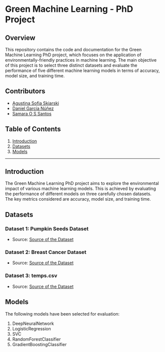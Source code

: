 # Green Machine Learning - PhD Project

## Overview

This repository contains the code and documentation for the Green Machine Learning PhD project, which focuses on the application of environmentally-friendly practices in machine learning. The main objective of this project is to select three distinct datasets and evaluate the performance of five different machine learning models in terms of accuracy, model size, and training time.

## Contributors

- [Agustina Sofia Skiarski](https://github.com/Agustina-Skiarski)
- [Daniel García Núñez](https://github.com/dan-gn)
- [Samara O S Santos](https://github.com/sams-santos)

## Table of Contents

1. [Introduction](#introduction)
2. [Datasets](#datasets)
3. [Models](#models)

---

## Introduction

The Green Machine Learning PhD project aims to explore the environmental impact of various machine learning models. This is achieved by evaluating the performance of different models on three carefully chosen datasets. The key metrics considered are accuracy, model size, and training time.

## Datasets

### Dataset 1: Pumpkin Seeds Dataset
- Source: [Source of the Dataset](https://www.kaggle.com/datasets/muratkokludataset/pumpkin-seeds-dataset/data)

### Dataset 2: Breast Cancer Dataset
- Source: [Source of the Dataset](https://www.kaggle.com/datasets/yasserh/breast-cancer-dataset/data)

### Dataset 3: temps.csv
- Source: [Source of the Dataset](https://www.kaggle.com/datasets/ns0720/tempscsv/data)

## Models

The following models have been selected for evaluation:

1. DeepNeuralNetwork
2. LogisticRegression
3. SVC
4. RandomForestClassifier
5. GradientBoostingClassifier
